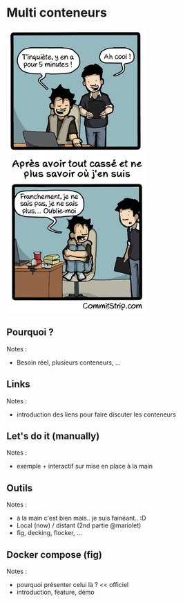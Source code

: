 # Multi conteneurs

![](resources/images/chiffrage-tout-casse.jpg)



## Pourquoi ?

Notes :
- Besoin réel, plusieurs conteneurs, ...



## Links

Notes :
- introduction des liens pour faire discuter les conteneurs



## Let's do it (manually)


Notes :
- exemple + interactif sur mise en place à la main



## Outils


Notes :
- à la main c'est bien mais.. je suis fainéant.. :D
- Local (now) / distant (2nd partie @mariolet)
- fig, decking, flocker, ...



## Docker compose (fig)

Notes :
- pourquoi présenter celui là ? << officiel
- introduction, feature, démo

